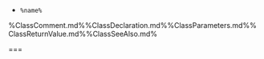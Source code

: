 - `%name%`

%ClassComment.md%%ClassDeclaration.md%%ClassParameters.md%%ClassReturnValue.md%%ClassSeeAlso.md%

===

